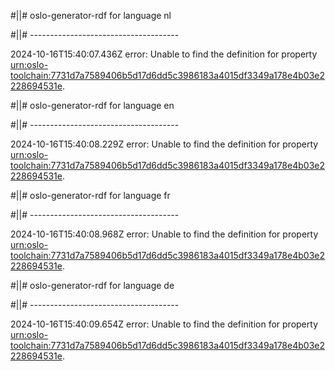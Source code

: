 #||# oslo-generator-rdf for language nl  

#||# -------------------------------------  

2024-10-16T15:40:07.436Z error: Unable to find the definition for property [urn:oslo-toolchain:7731d7a7589406b5d17d6dd5c3986183a4015df3349a178e4b03e2228694531e](all-omgevingsvergunning.jsonld#L1944).

#||# oslo-generator-rdf for language en  

#||# -------------------------------------  

2024-10-16T15:40:08.229Z error: Unable to find the definition for property [urn:oslo-toolchain:7731d7a7589406b5d17d6dd5c3986183a4015df3349a178e4b03e2228694531e](all-omgevingsvergunning.jsonld#L1944).

#||# oslo-generator-rdf for language fr  

#||# -------------------------------------  

2024-10-16T15:40:08.968Z error: Unable to find the definition for property [urn:oslo-toolchain:7731d7a7589406b5d17d6dd5c3986183a4015df3349a178e4b03e2228694531e](all-omgevingsvergunning.jsonld#L1944).

#||# oslo-generator-rdf for language de  

#||# -------------------------------------  

2024-10-16T15:40:09.654Z error: Unable to find the definition for property [urn:oslo-toolchain:7731d7a7589406b5d17d6dd5c3986183a4015df3349a178e4b03e2228694531e](all-omgevingsvergunning.jsonld#L1944).

